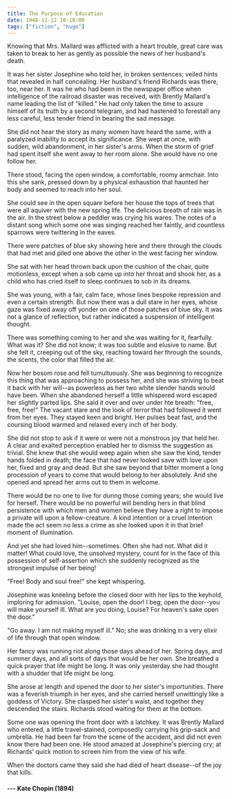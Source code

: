 ```yaml
---
title: The Purpose of Education
date: 1948-12-12 10:18:00
tags: ["fiction", "hugo"]
---
```


Knowing that Mrs. Mallard was afflicted with a heart trouble, great care was taken to break to her as gently as possible the news of her husband's death.

It was her sister Josephine who told her, in broken sentences; veiled hints that revealed in half concealing. Her husband's friend Richards was there, too, near her. It was he who had been in the newspaper office when intelligence of the railroad disaster was received, with Brently Mallard's name leading the list of "killed." He had only taken the time to assure himself of its truth by a second telegram, and had hastened to forestall any less careful, less tender friend in bearing the sad message.

She did not hear the story as many women have heard the same, with a paralyzed inability to accept its significance. She wept at once, with sudden, wild abandonment, in her sister's arms. When the storm of grief had spent itself she went away to her room alone. She would have no one follow her.

There stood, facing the open window, a comfortable, roomy armchair. Into this she sank, pressed down by a physical exhaustion that haunted her body and seemed to reach into her soul.

She could see in the open square before her house the tops of trees that were all aquiver with the new spring life. The delicious breath of rain was in the air. In the street below a peddler was crying his wares. The notes of a distant song which some one was singing reached her faintly, and countless sparrows were twittering in the eaves.

There were patches of blue sky showing here and there through the clouds that had met and piled one above the other in the west facing her window.

She sat with her head thrown back upon the cushion of the chair, quite motionless, except when a sob came up into her throat and shook her, as a child who has cried itself to sleep continues to sob in its dreams.

She was young, with a fair, calm face, whose lines bespoke repression and even a certain strength. But now there was a dull stare in her eyes, whose gaze was fixed away off yonder on one of those patches of blue sky. It was not a glance of reflection, but rather indicated a suspension of intelligent thought.

There was something coming to her and she was waiting for it, fearfully. What was it? She did not know; it was too subtle and elusive to name. But she felt it, creeping out of the sky, reaching toward her through the sounds, the scents, the color that filled the air.

Now her bosom rose and fell tumultuously. She was beginning to recognize this thing that was approaching to possess her, and she was striving to beat it back with her will--as powerless as her two white slender hands would have been. When she abandoned herself a little whispered word escaped her slightly parted lips. She said it over and over under hte breath: "free, free, free!" The vacant stare and the look of terror that had followed it went from her eyes. They stayed keen and bright. Her pulses beat fast, and the coursing blood warmed and relaxed every inch of her body.

She did not stop to ask if it were or were not a monstrous joy that held her. A clear and exalted perception enabled her to dismiss the suggestion as trivial. She knew that she would weep again when she saw the kind, tender hands folded in death; the face that had never looked save with love upon her, fixed and gray and dead. But she saw beyond that bitter moment a long procession of years to come that would belong to her absolutely. And she opened and spread her arms out to them in welcome.

There would be no one to live for during those coming years; she would live for herself. There would be no powerful will bending hers in that blind persistence with which men and women believe they have a right to impose a private will upon a fellow-creature. A kind intention or a cruel intention made the act seem no less a crime as she looked upon it in that brief moment of illumination.

And yet she had loved him--sometimes. Often she had not. What did it matter! What could love, the unsolved mystery, count for in the face of this possession of self-assertion which she suddenly recognized as the strongest impulse of her being!

"Free! Body and soul free!" she kept whispering.

Josephine was kneeling before the closed door with her lips to the keyhold, imploring for admission. "Louise, open the door! I beg; open the door--you will make yourself ill. What are you doing, Louise? For heaven's sake open the door."

"Go away. I am not making myself ill." No; she was drinking in a very elixir of life through that open window.

Her fancy was running riot along those days ahead of her. Spring days, and summer days, and all sorts of days that would be her own. She breathed a quick prayer that life might be long. It was only yesterday she had thought with a shudder that life might be long.

She arose at length and opened the door to her sister's importunities. There was a feverish triumph in her eyes, and she carried herself unwittingly like a goddess of Victory. She clasped her sister's waist, and together they descended the stairs. Richards stood waiting for them at the bottom.

Some one was opening the front door with a latchkey. It was Brently Mallard who entered, a little travel-stained, composedly carrying his grip-sack and umbrella. He had been far from the scene of the accident, and did not even know there had been one. He stood amazed at Josephine's piercing cry; at Richards' quick motion to screen him from the view of his wife.

When the doctors came they said she had died of heart disease--of the joy that kills.

#### --- Kate Chopin (1894)

